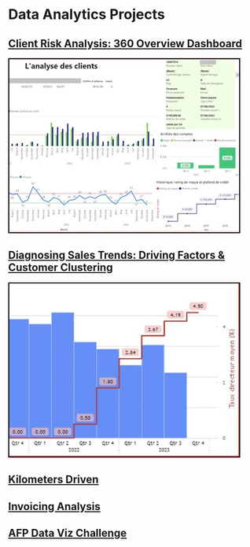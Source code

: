# Data Analytics Projects

## [Client Risk Analysis: 360 Overview Dashboard](<Projects/Client risk 360 overview/description.md>)

<a href="Projects/Client risk 360 overview/description.md">
  <img src="Projects/Client risk 360 overview/Client risk 360 overview - Thumb.PNG" alt="Client Risk 360 Overview Dashboard" title="Client Risk 360 Overview Dashboard" 
  style="border: 2px solid #000;" />
</a>

## [Diagnosing Sales Trends: Driving Factors & Customer Clustering](<Projects/Diagnosing Sales Trends/description.md>)

<a href="Projects/Diagnosing Sales Trends/description.md">
  <img src="Projects/Diagnosing Sales Trends/Diagnostic - Thumb.png" alt="Diagnosing Sales Trends" title="Diagnosing Sales Trends" 
  style="border: 2px solid #000;" />
</a>

## [Kilometers Driven](Projects/Kilometers/description.md)

## [Invoicing Analysis](<Projects/Invoicing analysis/description.md>)

## [AFP Data Viz Challenge](<Projects/AFP Data Viz Challenge/description.md>)
